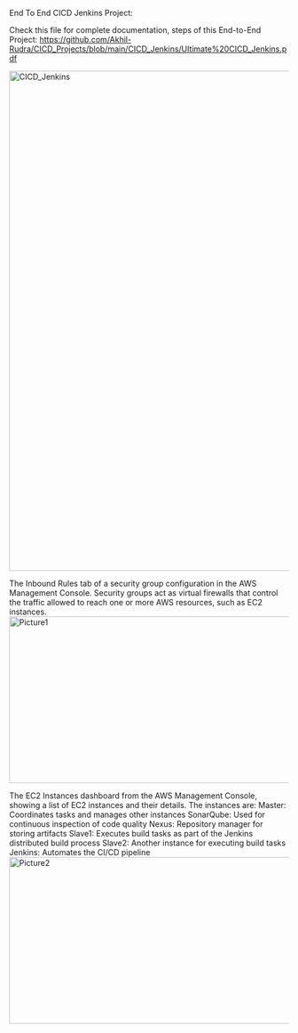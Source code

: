 End To End CICD Jenkins Project:

Check this file for complete documentation, steps of this End-to-End Project: 
https://github.com/Akhil-Rudra/CICD_Projects/blob/main/CICD_Jenkins/Ultimate%20CICD_Jenkins.pdf

<img width="900" alt="CICD_Jenkins" src="https://github.com/user-attachments/assets/2df84456-561d-440a-a905-f500da92794c">

The Inbound Rules tab of a security group configuration in the AWS Management Console. 
Security groups act as virtual firewalls that control the traffic allowed to reach one or more AWS resources, such as EC2 instances.
<img width="700" height="300" alt="Picture1" src="https://github.com/user-attachments/assets/71075fc1-4d9f-4986-b74e-7756fefad94c">

The EC2 Instances dashboard from the AWS Management Console, showing a list of EC2 instances and their details.
The instances are:
Master: Coordinates tasks and manages other instances
SonarQube: Used for continuous inspection of code quality
Nexus: Repository manager for storing artifacts
Slave1: Executes build tasks as part of the Jenkins distributed build process
Slave2: Another instance for executing build tasks
Jenkins: Automates the CI/CD pipeline
<img width="700" height="300" alt="Picture2" src="https://github.com/user-attachments/assets/f805c8ca-88ca-418d-8054-93bab37840ce">

